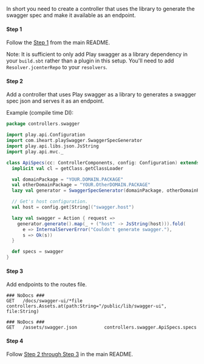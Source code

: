 
In short you need to create a controller that uses the library to generate the swagger spec and make it available as an endpoint.

#### Step 1
Follow the [Step 1](../README.md#step-1) from the main README.

Note:
  It is sufficient to only add Play swagger as a library dependency in your `build.sbt` rather than a plugin in this setup.
  You'll need to add `Resolver.jcenterRepo` to your `resolvers`.

#### Step 2
Add a controller that uses  Play swagger as a library to generates a swagger spec json and serves it as an endpoint.

Example (compile time DI):
```scala
package controllers.swagger

import play.api.Configuration
import com.iheart.playSwagger.SwaggerSpecGenerator
import play.api.libs.json.JsString
import play.api.mvc._

class ApiSpecs(cc: ControllerComponents, config: Configuration) extends AbstractController(cc) {
  implicit val cl = getClass.getClassLoader

  val domainPackage = "YOUR.DOMAIN.PACKAGE"
  val otherDomainPackage = "YOUR.OtherDOMAIN.PACKAGE"
  lazy val generator = SwaggerSpecGenerator(domainPackage, otherDomainPackage)

  // Get's host configuration.
  val host = config.get[String]("swagger.host")

  lazy val swagger = Action { request =>
    generator.generate().map(_ + ("host" -> JsString(host))).fold(
      e => InternalServerError("Couldn't generate swagger."),
      s => Ok(s))
  }

  def specs = swagger
}
```

#### Step 3
Add endpoints to the routes file.
```
### NoDocs ###
GET   /docs/swagger-ui/*file        controllers.Assets.at(path:String="/public/lib/swagger-ui", file:String)

### NoDocs ###
GET   /assets/swagger.json          controllers.swagger.ApiSpecs.specs
```

#### Step 4

Follow [Step 2 through Step 3](../README.md#step-2) in the main README.

